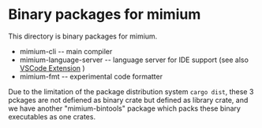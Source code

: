 # Binary packages for mimium

This directory is binary packages for mimium.

- mimium-cli -- main compiler
- mimium-language-server -- language server for IDE support (see also [VSCode Extension](https://github.com/mimium-org/mimium-language) )
- mimium-fmt -- experimental code formatter

Due to the limitation of the package distribution system `cargo dist`, these 3 pckages are not defiened as binary crate but defined as library crate, and we have another "mimium-bintools" package which packs these binary executables as one crates.